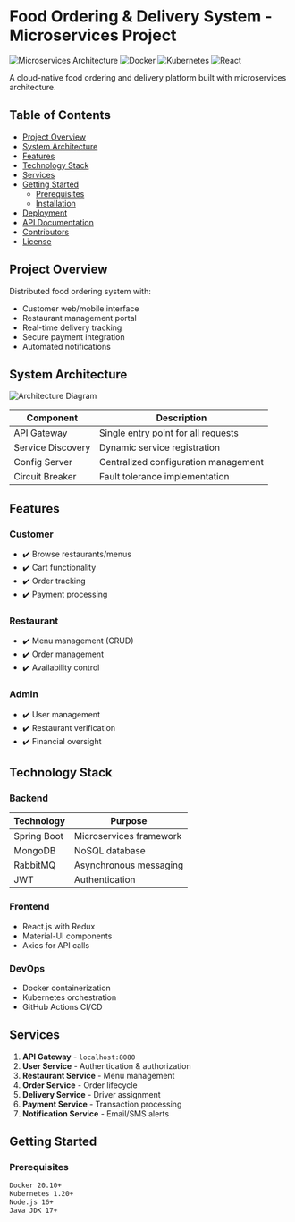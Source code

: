# Food Ordering & Delivery System - Microservices Project

![Microservices Architecture](https://img.shields.io/badge/Architecture-Microservices-blue)
![Docker](https://img.shields.io/badge/Container-Docker-green)
![Kubernetes](https://img.shields.io/badge/Orchestration-Kubernetes-orange)
![React](https://img.shields.io/badge/Frontend-React-61DAFB)

A cloud-native food ordering and delivery platform built with microservices architecture.

## Table of Contents
- [Project Overview](#project-overview)
- [System Architecture](#system-architecture)
- [Features](#features)
- [Technology Stack](#technology-stack)
- [Services](#services)
- [Getting Started](#getting-started)
  - [Prerequisites](#prerequisites)
  - [Installation](#installation)
- [Deployment](#deployment)
- [API Documentation](#api-documentation)
- [Contributors](#contributors)
- [License](#license)

## Project Overview
Distributed food ordering system with:
- Customer web/mobile interface
- Restaurant management portal
- Real-time delivery tracking
- Secure payment integration
- Automated notifications

## System Architecture
![Architecture Diagram](./docs/architecture.png)

| Component          | Description                          |
|--------------------|--------------------------------------|
| API Gateway        | Single entry point for all requests  |
| Service Discovery  | Dynamic service registration         |
| Config Server      | Centralized configuration management |
| Circuit Breaker    | Fault tolerance implementation       |

## Features
### Customer
- ✔️ Browse restaurants/menus
- ✔️ Cart functionality
- ✔️ Order tracking
- ✔️ Payment processing

### Restaurant
- ✔️ Menu management (CRUD)
- ✔️ Order management
- ✔️ Availability control

### Admin
- ✔️ User management
- ✔️ Restaurant verification
- ✔️ Financial oversight

## Technology Stack
### Backend
| Technology       | Purpose                     |
|------------------|-----------------------------|
| Spring Boot      | Microservices framework     |
| MongoDB          | NoSQL database              |
| RabbitMQ         | Asynchronous messaging      |
| JWT              | Authentication              |

### Frontend
- React.js with Redux
- Material-UI components
- Axios for API calls

### DevOps
- Docker containerization
- Kubernetes orchestration
- GitHub Actions CI/CD

## Services
1. **API Gateway** - `localhost:8080`
2. **User Service** - Authentication & authorization
3. **Restaurant Service** - Menu management
4. **Order Service** - Order lifecycle
5. **Delivery Service** - Driver assignment
6. **Payment Service** - Transaction processing
7. **Notification Service** - Email/SMS alerts

## Getting Started
### Prerequisites
```bash
Docker 20.10+
Kubernetes 1.20+
Node.js 16+
Java JDK 17+

